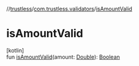 //[trustless](../../index.md)/[com.trustless.validators](index.md)/[isAmountValid](is-amount-valid.md)

# isAmountValid

[kotlin]\
fun [isAmountValid](is-amount-valid.md)(amount: [Double](https://kotlinlang.org/api/latest/jvm/stdlib/kotlin/-double/index.html)): [Boolean](https://kotlinlang.org/api/latest/jvm/stdlib/kotlin/-boolean/index.html)
